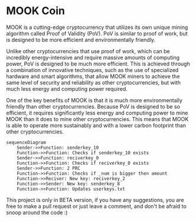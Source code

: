 # MOOK Coin

MOOK is a cutting-edge cryptocurrency that utilizes its own unique mining algorithm called Proof of Validity (PoV). PoV is similar to proof of work, but is designed to be more efficient and environmentally friendly.

Unlike other cryptocurrencies that use proof of work, which can be incredibly energy-intensive and require massive amounts of computing power, PoV is designed to be much more efficient. This is achieved through a combination of innovative techniques, such as the use of specialized hardware and smart algorithms, that allow MOOK miners to achieve the same level of security and reliability as other cryptocurrencies, but with much less energy and computing power required.

One of the key benefits of MOOK is that it is much more environmentally friendly than other cryptocurrencies. Because PoV is designed to be so efficient, it requires significantly less energy and computing power to mine MOOK than it does to mine other cryptocurrencies. This means that MOOK is able to operate more sustainably and with a lower carbon footprint than other cryptocurrencies.

```mermaid
sequenceDiagram
    Sender->>Function: senderkey_10
    Function->>Function: Checks if senderkey_10 exists
    Sender->>Function: reciverkey_0
    Function->>Function: Checks if reciverkey_0 exists
    Sender->>Function: 2 PRC
    Function->>Function: Checks if _num is bigger then amount
    Function->>Reciver: New key: reciverkey_2
    Function->>Sender: New key: senderkey_8
    Function->>Function: Updates userkeys.txt
```

This project is only in BETA version, if you have any suggestions, you are free to make a pull request or just leave a comment, and don't be afraid to snoop around the code :)
